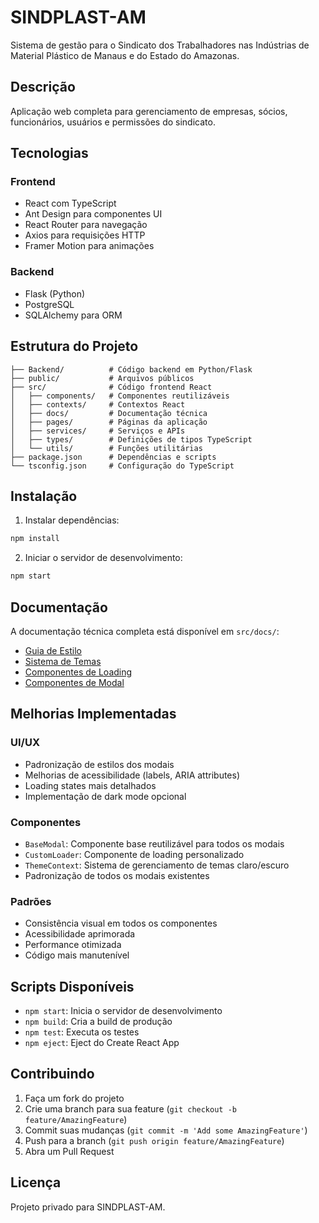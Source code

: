 # SINDPLAST-AM

Sistema de gestão para o Sindicato dos Trabalhadores nas Indústrias de Material Plástico de Manaus e do Estado do Amazonas.

## Descrição

Aplicação web completa para gerenciamento de empresas, sócios, funcionários, usuários e permissões do sindicato.

## Tecnologias

### Frontend
- React com TypeScript
- Ant Design para componentes UI
- React Router para navegação
- Axios para requisições HTTP
- Framer Motion para animações

### Backend
- Flask (Python)
- PostgreSQL
- SQLAlchemy para ORM

## Estrutura do Projeto

```
├── Backend/          # Código backend em Python/Flask
├── public/           # Arquivos públicos
├── src/              # Código frontend React
│   ├── components/   # Componentes reutilizáveis
│   ├── contexts/     # Contextos React
│   ├── docs/         # Documentação técnica
│   ├── pages/        # Páginas da aplicação
│   ├── services/     # Serviços e APIs
│   ├── types/        # Definições de tipos TypeScript
│   └── utils/        # Funções utilitárias
├── package.json      # Dependências e scripts
└── tsconfig.json     # Configuração do TypeScript
```

## Instalação

1. Instalar dependências:
```bash
npm install
```

2. Iniciar o servidor de desenvolvimento:
```bash
npm start
```

## Documentação

A documentação técnica completa está disponível em `src/docs/`:

- [Guia de Estilo](src/docs/guiadeestilo.md)
- [Sistema de Temas](src/docs/temas.md)
- [Componentes de Loading](src/docs/loading.md)
- [Componentes de Modal](src/docs/modais.md)

## Melhorias Implementadas

### UI/UX
- Padronização de estilos dos modais
- Melhorias de acessibilidade (labels, ARIA attributes)
- Loading states mais detalhados
- Implementação de dark mode opcional

### Componentes
- `BaseModal`: Componente base reutilizável para todos os modais
- `CustomLoader`: Componente de loading personalizado
- `ThemeContext`: Sistema de gerenciamento de temas claro/escuro
- Padronização de todos os modais existentes

### Padrões
- Consistência visual em todos os componentes
- Acessibilidade aprimorada
- Performance otimizada
- Código mais manutenível

## Scripts Disponíveis

- `npm start`: Inicia o servidor de desenvolvimento
- `npm build`: Cria a build de produção
- `npm test`: Executa os testes
- `npm eject`: Eject do Create React App

## Contribuindo

1. Faça um fork do projeto
2. Crie uma branch para sua feature (`git checkout -b feature/AmazingFeature`)
3. Commit suas mudanças (`git commit -m 'Add some AmazingFeature'`)
4. Push para a branch (`git push origin feature/AmazingFeature`)
5. Abra um Pull Request

## Licença

Projeto privado para SINDPLAST-AM.
